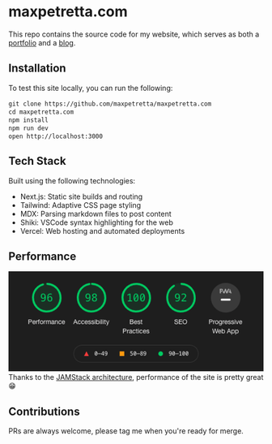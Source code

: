 # maxpetretta.com
This repo contains the source code for my website, which serves as both a [portfolio](https://maxpetretta.com/) and a [blog](https://maxpetretta.com/blog).

## Installation
To test this site locally, you can run the following:
```
git clone https://github.com/maxpetretta/maxpetretta.com
cd maxpetretta.com
npm install
npm run dev
open http://localhost:3000
```

## Tech Stack
Built using the following technologies:
* Next.js: Static site builds and routing
* Tailwind: Adaptive CSS page styling
* MDX: Parsing markdown files to post content
* Shiki: VSCode syntax highlighting for the web
* Vercel: Web hosting and automated deployments

## Performance
![An image of Google Chrome lighthouse scores](./public/images/lighthouse.png)
Thanks to the [JAMStack architecture](https://jamstack.org/), performance of the site is pretty great 😁

## Contributions
PRs are always welcome, please tag me when you're ready for merge.
